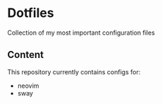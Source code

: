 # Dotfiles
Collection of my most important configuration files
## Content
This repository currently contains configs for:
* neovim
* sway
